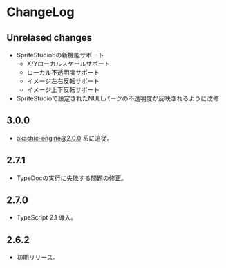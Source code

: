 # ChangeLog

## Unrelased changes

* SpriteStudio6の新機能サポート
  * X/Yローカルスケールサポート
  * ローカル不透明度サポート
  * イメージ左右反転サポート
  * イメージ上下反転サポート
* SpriteStudioで設定されたNULLパーツの不透明度が反映されるように改修

## 3.0.0

* akashic-engine@2.0.0 系に追従。

## 2.7.1

* TypeDocの実行に失敗する問題の修正。

## 2.7.0

* TypeScript 2.1 導入。

## 2.6.2

* 初期リリース。
